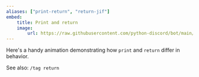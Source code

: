```yaml
---
aliases: ["print-return", "return-jif"]
embed:
    title: Print and return
    image:
        url: https://raw.githubusercontent.com/python-discord/bot/main/bot/resources/media/print-return.gif
---
```

Here's a handy animation demonstrating how `print` and `return` differ in behavior.

See also: `/tag return`
